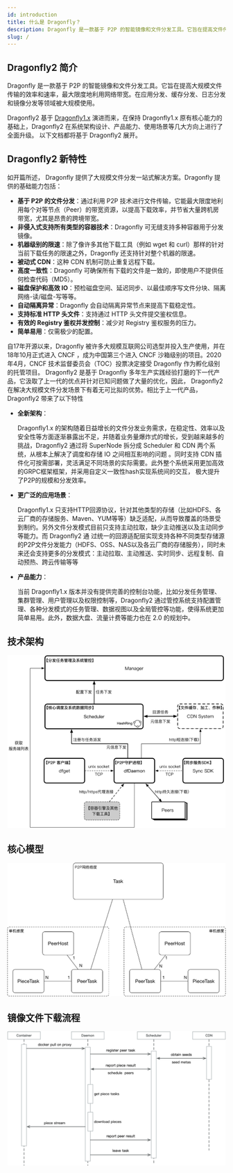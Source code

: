 ```yaml
---
id: introduction
title: 什么是 Dragonfly？
description: Dragonfly 是一款基于 P2P 的智能镜像和文件分发工具。它旨在提高文件传输的效率和速率，最大限度地利用网络带宽，尤其是在分发大量数据时，例如应用分发、缓存分发、日志分发和镜像分发。
slug: /
---
```


## Dragonfly2 简介

Dragonfly 是一款基于 P2P 的智能镜像和文件分发工具。它旨在提高大规模文件传输的效率和速率，最大限度地利用网络带宽。在应用分发、缓存分发、日志分发和镜像分发等领域被大规模使用。

Dragonfly2 基于 [Dragonfly1.x](https://github.com/dragonflyoss/Dragonfly) 演进而来，在保持 Dragonfly1.x 原有核心能力的基础上，Dragonfly2
在系统架构设计、产品能力、使用场景等几大方向上进行了全面升级。 以下文档都将基于 Dragonfly2 展开。

## Dragonfly2 新特性

如开篇所述， Dragonfly 提供了大规模文件分发一站式解决方案。Dragonfly 提供的基础能力包括：

- **基于 P2P 的文件分发**：通过利用 P2P 技术进行文件传输，它能最大限度地利用每个对等节点（Peer）的带宽资源，以提高下载效率，并节省大量跨机房 带宽，尤其是昂贵的跨境带宽。
- **非侵入式支持所有类型的容器技术**：Dragonfly 可无缝支持多种容器用于分发镜像。
- **机器级别的限速**：除了像许多其他下载工具（例如 wget 和 curl）那样的针对当前下载任务的限速之外，Dragonfly 还支持针对整个机器的限速。
- **被动式 CDN**：这种 CDN 机制可防止重复远程下载。
- **高度一致性**：Dragonfly 可确保所有下载的文件是一致的，即使用户不提供任何检查代码（MD5）。
- **磁盘保护和高效 IO**：预检磁盘空间、延迟同步、以最佳顺序写文件分块、隔离网络-读/磁盘-写等等。
- **自动隔离异常**：Dragonfly 会自动隔离异常节点来提高下载稳定性。
- **支持标准 HTTP 头文件**：支持通过 HTTP 头文件提交鉴权信息。
- **有效的 Registry 鉴权并发控制**：减少对 Registry 鉴权服务的压力。
- **简单易用**：仅需极少的配置。

自17年开源以来，Dragonfly 被许多大规模互联网公司选型并投入生产使用，并在18年10月正式进入 CNCF ，成为中国第三个进入 CNCF 沙箱级别的项目。2020年4月，CNCF 技术监督委员会（TOC）投票决定接受
Dragonfly 作为孵化级别的托管项目。 Dragonfly2 是基于 Dragonfly 多年生产实践经验打磨的下一代产品，它汲取了上一代的优点并针对已知问题做了大量的优化，因此， Dragonfly2
在解决大规模文件分发场景下有着无可比拟的优势。相比于上一代产品，Dragonfly2 带来了以下特性

- **全新架构**：

  Dragonfly1.x 的架构随着日益增长的文件分发业务需求，在稳定性、效率以及安全性等方面逐渐暴露出不足，并随着业务量爆炸式的增长，受到越来越多的挑战，Dragonfly2 通过将 SuperNode 拆分成 Scheduler 和
  CDN 两个系统，从根本上解决了调度和存储 IO 之间相互影响的问题 。同时支持 CDN 插件化可按需部署，灵活满足不同场景的实际需要。此外整个系统采用更加高效的GRPC框架框架，并采用自定义一致性hash实现系统间的交互，
  极大提升了P2P的规模和分发效率。

- **更广泛的应用场景**：

  Dragonfly1.x 只支持HTTP回源协议，针对其他类型的存储（比如HDFS、各云厂商的存储服务、Maven、YUM等等）缺乏适配，从而导致覆盖的场景受到制约。另外文件分发模式目前只支持主动拉取，缺少主动推送以及主动同步等能力。而
  Dragonfly2 通 过统一的回源适配层实现支持各种不同类型存储源的P2P文件分发能力（HDFS、OSS、NAS以及各云厂商的存储服务），同时未来还会支持更多的分发模式：主动拉取、主动推送、实时同步、远程复制、自动预热、跨云传输等等

- **产品能力**：

  当前 Dragonfly1.x 版本并没有提供完善的控制台功能，比如分发任务管理、集群管理、用户管理以及权限控制等，Dragonfly2
  通过管控系统支持配置管理、各种分发模式的任务管理、数据视图以及全局管控等功能，使得系统更加简单易用。此外，数据大盘、流量计费等能力也在 2.0 的规划中。

## 技术架构

![arch](../resource/arch.png)

## 核心模型

![model-relations](../resource/model-relations.png)

## 镜像文件下载流程

![Downloading Container Images](../resource/image-download-flow.png)
